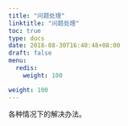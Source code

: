 ```yaml
---
title: "问题处理"
linktitle: "问题处理"
toc: true
type: docs
date: 2018-08-30T16:40:48+08:00
draft: false
menu:
  redis:
    weight: 100

weight: 100
---
```


各种情况下的解决办法。
